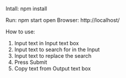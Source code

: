 Intall:
npm install

Run:
npm start
open Browser: http://localhost/

How to use:
1. Input text in Input text box
2. Input text to search for in the Input
3. Input text to replace the search
4. Press Submit
5. Copy text from Output text box